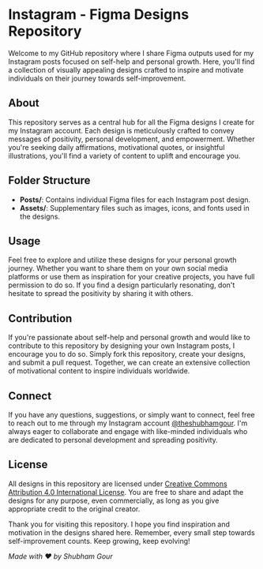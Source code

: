 # Instagram - Figma Designs Repository

Welcome to my GitHub repository where I share Figma outputs used for my Instagram posts focused on self-help and personal growth. Here, you'll find a collection of visually appealing designs crafted to inspire and motivate individuals on their journey towards self-improvement.

## About

This repository serves as a central hub for all the Figma designs I create for my Instagram account. Each design is meticulously crafted to convey messages of positivity, personal development, and empowerment. Whether you're seeking daily affirmations, motivational quotes, or insightful illustrations, you'll find a variety of content to uplift and encourage you.

## Folder Structure

- **Posts/**: Contains individual Figma files for each Instagram post design.
- **Assets/**: Supplementary files such as images, icons, and fonts used in the designs.

## Usage

Feel free to explore and utilize these designs for your personal growth journey. Whether you want to share them on your own social media platforms or use them as inspiration for your creative projects, you have full permission to do so. If you find a design particularly resonating, don't hesitate to spread the positivity by sharing it with others.

## Contribution

If you're passionate about self-help and personal growth and would like to contribute to this repository by designing your own Instagram posts, I encourage you to do so. Simply fork this repository, create your designs, and submit a pull request. Together, we can create an extensive collection of motivational content to inspire individuals worldwide.

## Connect

If you have any questions, suggestions, or simply want to connect, feel free to reach out to me through my Instagram account [@theshubhamgour](https://www.instagram.com/theshubhamgour/). I'm always eager to collaborate and engage with like-minded individuals who are dedicated to personal development and spreading positivity.

## License

All designs in this repository are licensed under [Creative Commons Attribution 4.0 International License](https://creativecommons.org/licenses/by/4.0/). You are free to share and adapt the designs for any purpose, even commercially, as long as you give appropriate credit to the original creator.

Thank you for visiting this repository. I hope you find inspiration and motivation in the designs shared here. Remember, every small step towards self-improvement counts. Keep growing, keep evolving!

*Made with ❤️ by Shubham Gour*
